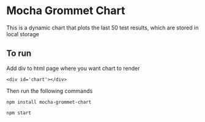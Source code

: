 # Mocha Grommet Chart

This is a dynamic chart that plots the last 50 test results, which are stored in local storage

## To run 
Add div to html page where you want chart to render
```
<div id='chart'></div>
```
Then run the following commands
```
npm install mocha-grommet-chart
```
```
npm start
```
